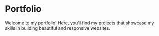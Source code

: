 # Portfolio
Welcome to my portfolio! Here, you'll find my projects that showcase my skills in building beautiful and responsive websites.
